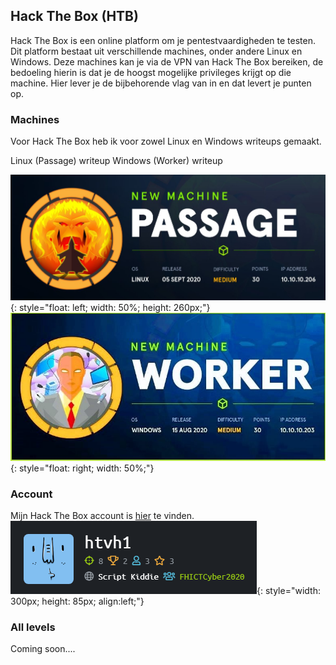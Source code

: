 ## Hack The Box (HTB)
Hack The Box is een online platform om je pentestvaardigheden te testen. Dit platform bestaat uit verschillende
machines, onder andere Linux en Windows. Deze machines kan je via de VPN van Hack The Box bereiken, de bedoeling hierin
is dat je de hoogst mogelijke privileges krijgt op die machine. Hier lever je de bijbehorende vlag van in en dat levert
je punten op.

### Machines
Voor Hack The Box heb ik voor zowel Linux en Windows writeups gemaakt.

<a class="downloadlink" onClick="passwd('./files/Passage-writeup_TvH.docx','Linux (Passage) writeup')">Linux (Passage) writeup</a>
<a class="downloadlink" id="windowslink" onClick="passwd('./files/Worker_writeup.docx','Windows (Worker) writeup')">Windows (Worker) writeup</a>

![Linux machine writeup](/images/Passage.png){: style="float: left; width: 50%; height: 260px;"}
![Windows machine writeup](/images/worker.jpg){: style="float: right; width: 50%;"}
<br />

### Account
Mijn Hack The Box account is [hier](https://www.hackthebox.eu/home/users/profile/393681) te vinden. <br>
![Profile HTB](/images/htb.PNG){: style="width: 300px; height: 85px; align:left;"}
<br />

### All levels
Coming soon....

